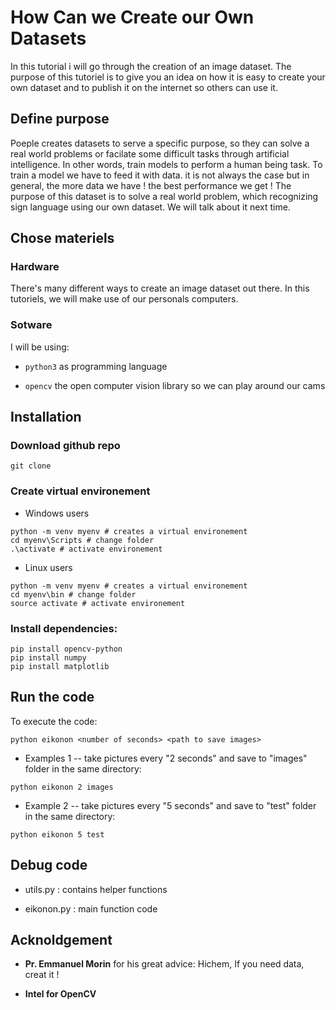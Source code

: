 # How Can we Create our Own Datasets

In this tutorial i will go through the creation of an image dataset. The purpose of this tutoriel is to give you an idea on how it is easy to create your own dataset and to publish it on the internet so others can use it.

## Define purpose

Poeple creates datasets to serve a specific purpose, so they can solve a real world problems or facilate some difficult tasks through artificial intelligence. In other words, train models to perform a human being task.
To train a model we have to feed it with data. it is not always the case but in general, the more data we have ! the best performance we get !
The purpose of this dataset is to solve a real world problem,  which recognizing sign language using our own dataset. We will talk about it next time.

## Chose materiels

### Hardware

There's many different ways to create an image dataset out there. In this tutoriels, we will make use of our personals computers.

### Sotware

I will be using:

- `python3` as programming language

- `opencv` the open computer vision library  so we can play around our cams

## Installation

### Download github repo

```shell
git clone
```

### Create virtual environement

- Windows users

```shell
python -m venv myenv # creates a virtual environement 
cd myenv\Scripts # change folder
.\activate # activate environement 
```

- Linux users

```shell
python -m venv myenv # creates a virtual environement 
cd myenv\bin # change folder
source activate # activate environement  
```

### Install dependencies:

```shell
pip install opencv-python
pip install numpy
pip install matplotlib
```

## Run the code

To execute the code:

`python eikonon <number of seconds> <path to save images>` 

- Examples 1 -- take pictures every "2 seconds" and save to "images" folder in the same directory: 

```shell
python eikonon 2 images
```

- Example 2 -- take pictures every "5 seconds" and save to "test" folder in the same directory: 

```shell
python eikonon 5 test
```

## Debug code

- utils.py : contains helper functions

- eikonon.py : main function code

## Acknoldgement

- **Pr. Emmanuel Morin** for his great advice: Hichem, If you need data, creat it !

- **Intel for OpenCV**